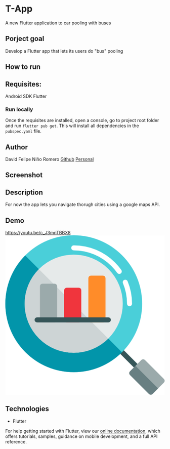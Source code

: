 # T-App

A new Flutter application to car pooling with buses

## Porject goal
Develop a Flutter app that lets its users do "bus" pooling

## How to run 

## Requisites:
Android SDK
Flutter 

### Run locally
Once the requisites are installed, open a console, go to project root folder and run ```flutter pub get```. This will install all dependencies in the  ```pubspec.yaml``` file. 

## Author
 David Felipe Niño Romero
    [Github](https://github.com/dfnino10)
    [Personal](https://dfnino10.github.io/davidnino/)
    
## Screenshot



## Description

For now the app lets you navigate thorugh cities using a google maps API. 


## Demo 
https://youtu.be/c_J3mnTBBX8
[![Demo Video](https://raw.githubusercontent.com/dfnino10/navio_data_viewer/master/navigo-data-viewer.png)](https://youtu.be/c_J3mnTBBX8) 

## Technologies
- Flutter


For help getting started with Flutter, view our
[online documentation](https://flutter.dev/docs), which offers tutorials,
samples, guidance on mobile development, and a full API reference.
